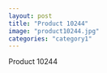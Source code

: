 ```yaml
---
layout: post
title: "Product 10244"
image: "product10244.jpg"
categories: "category1"
---
```

Product 10244

